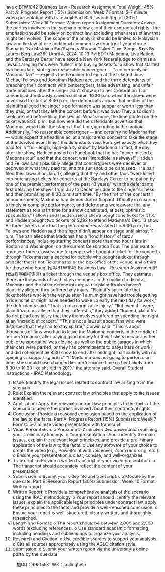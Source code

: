 java c
BTW1042 Business Law - Research Assignment 
Total Weight: 45%
Part A: Progress Report (15%) 
Submission: Week 7 
Format: 5-7 minute video presentation with transcript 
Part B: Research Report (30%) 
Submission: Week 10 
Format: Written report 
Assignment Question: Advise the parties involved in the scenario below about their contractual rights. The emphasis should be solely on contract law, excluding other areas of law that might be involved. The scope of the analysis should be limited to Malaysian law and the law of one additional common law country of your choice. 
Scenario: 
'No Madonna Fan'Expects Show at Ticket Time, Singer Says 
By Lauren Berg
Law360 (April 4, 2024,   10:13 PM EDT)
Madonna, Live Nation, and the Barclays Center have asked a New York federal   judge   to dismiss a lawsuit alleging fans were   "lulled" into buying tickets for   a   show   that   started   two hours late, stating no reasonable concertgoer — "and certainly no Madonna   fan" —   expects   the headliner to begin at the ticketed time. 
Michael   Fellows   and   Jonathan   Hadden   accused   the   three   defendants   of   breaching   their contracts with concertgoers, false advertising, and unfair trade practices after the   singer   didn't   show up to her Celebration Tour concerts at the Brooklyn arena until   after   10:30 p.m. when the shows were advertised to   start at   8:30 p.m. 
The defendants argued that neither of   the plaintiffs alleged the singer's performance was subpar or worth less than they paid, or that they left the   concert before it was   over.   They   also   didn't   seek   arefund   before   filing   the   lawsuit. 
What's more, the time printed on the ticket was 8:30 p.m., but nowhere did the defendants   advertise that Madonna would take the stage at that time, according to the motion.
Additionally,   "no reasonable concertgoer — and certainly no Madonna   fan — would expect   the headline act at a major arena concert to take the   stage   at the ticketed   event   time,"   the defendants said.
Fans got exactly what they   paid for: a   "full-length, high-quality   show" by   Madonna.   In   fact,   the day after the show, Hadden posted on Facebook   that he has   "never missed   a Madonna tour" and that the concert was   "incredible, as   always!"
Hadden and Fellows can't plausibly allege that concertgoers were deceived   or deprived   of what they paid for, and the suit   should be dismissed.
The pair filed their lawsuit on Jan.   17, alleging that they and   other   fans   "were   lulled   into   purchasing tickets for concerts at the Barclays Center to be put on by one   of   the premier performers of   the past 40 years," with the defendants first delaying the shows   from   July to December due to the singer's illness and then   promising an   8:30 p.m.   start time. "By the time of   the concerts' announcements, Madonna had demonstrated flippant difficulty    in ensuring a timely or complete performance, and defendants were   aware   that   any   statement   as to a start time for a show   constituted,   at best,   optimistic   speculation,"   Fellows   and   Hadden   said.
Fellows bought one ticket for $155 and Hadden bought two tickets   for   $292 to   attend Madonna's Dec.   13 show. All   three tickets state that the performance was slated   for   8:30   p.m., but Fellows and Hadden said the singer didn't   appear   on   stage until   almost   11 p.m. 
The pair allege that Madonna has a   "long history" of   tardy performances, including starting   concerts more than two hours late in Boston and Washington, on the   current   Celebration Tour.
The pair want to represent three classes: one for people who bought a ticket for the   concerts         through   Ticketmaster, a   second   for   people   who   bought   a   ticket   through   areseller   that   is   not Ticketmaster or the box office at the venue, and a third   for   those   who bough代 写BTW1042 Business Law - Research AssignmentR
代做程序编程语言t   a   ticket   through   the venue's box office.
They estimate there are thousands of   such class members.
In the motion to dismiss, Madonna and the other defendants   argue the plaintiffs   also haven't   plausibly alleged they suffered any injury.
"Plaintiffs speculate that ticketholders who left the venue after   1 a.m. might   have had   trouble   getting a ride home or might have needed to wake up early the next day for work," the defendants said.   "That is not a cognizable   injury."
"But even if   it were, plaintiffs do not allege that they suffered it,"   they   added.   "Indeed, plaintiffs do not plead any injury that they themselves suffered by spending   the night   at an   'incredible' concert." 
"This is not a lawsuit about fans who were disturbed   that   they had to   stay up   late,"   Corwin said.   "This is about thousands of   fans who had to leave the Madonna concerts   in   the middle   of   her   performance, after   paying   good   money   for   their   tickets   because   either   public transportation was closing, as well as the public garages in which their   cars   were parked,   or   they had commitments to babysitters or work, and did not expect   an   8:30   show to   end   after      midnight, particularly   with   no   opening   or   supporting   artist." 
"If   Madonna was not going to perform. on time, she should have   changed   her performance   time on her tickets from   8:30 to   10:30 like she did   in   2019,"   the   attorney   said.
Overall Student Instructions - IRAC Methodology 
1. Issue: Identify the legal issues related to contract law   arising   from the   scenario.
2. Rule: Explain the relevant contract law principles that apply to the issues   identified.
3. Application: Apply the relevant contract law principles to the facts of   the scenario to advise the parties involved about their contractual rights.
4. Conclusion: Provide a reasoned conclusion based on the application   of   the   law to the facts.
Part A: Progress Report (15%) 
Submission: Week 7
Format: 5-7 minute video presentation with transcript.
1. Video Presentation: 
o    Prepare a 5-7 minute video presentation outlining your preliminary findings.
o    Your presentation should identify the main issues, explain the relevant legal principles, and provide a preliminary application of the law to   the   facts.
o    Use any software of   your choice to create the   video   (e.g.,   PowerPoint   with voiceover, Zoom   recording, etc.).
o    Ensure your presentation is clear, concise,   and well-organized.
2. Transcript.: 
o      Provide   a   written   transcript   of   your   video   presentation.
o      The   transcript   should   accurately   reflect   the   content   of   your   presentation.
3. Submission: 
o    Submit your video file   and transcript. via   Moodle by the   due   date.
Part B: Research Report (30%) 
Submission: Week   10 Format: Written report
1. Written Report: 
o    Provide a comprehensive analysis of   the   scenario   using the   IRAC methodology.
o    Your report should identify the relevant issues, explain the   applicable   legal
principles under contract law, apply these principles to the facts, and provide   a   well-reasoned conclusion.
o    Ensure your report is well-structured, clearly written, and thoroughly   researched.
2. Length and Format: 
o    The report should be between 2,000 and 2,500 words   (excluding references).
o    Use standard academic formatting,   including headings   and   subheadings   to   organize your analysis.
3. Research and Citation: 
o    Use credible sources to   support   your   analysis.
o      Cite   all   sources   appropriately   using   the AGLC citation style. 
4. Submission:                            o    Submit your written report via the university's online portal by the due   date.




         
加QQ：99515681  WX：codinghelp
